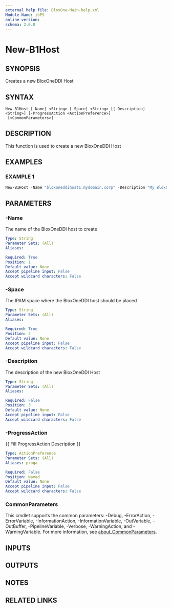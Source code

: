 ```yaml
---
external help file: BloxOne-Main-help.xml
Module Name: ibPS
online version:
schema: 2.0.0
---
```


# New-B1Host

## SYNOPSIS
Creates a new BloxOneDDI Host

## SYNTAX

```
New-B1Host [-Name] <String> [-Space] <String> [[-Description] <String>] [-ProgressAction <ActionPreference>]
 [<CommonParameters>]
```

## DESCRIPTION
This function is used to create a new BloxOneDDI Host

## EXAMPLES

### EXAMPLE 1
```powershell
New-B1Host -Name "bloxoneddihost1.mydomain.corp" -Description "My BloxOneDDI Host" -Space "Global"
```

## PARAMETERS

### -Name
The name of the BloxOneDDI host to create

```yaml
Type: String
Parameter Sets: (All)
Aliases:

Required: True
Position: 1
Default value: None
Accept pipeline input: False
Accept wildcard characters: False
```

### -Space
The IPAM space where the BloxOneDDI host should be placed

```yaml
Type: String
Parameter Sets: (All)
Aliases:

Required: True
Position: 2
Default value: None
Accept pipeline input: False
Accept wildcard characters: False
```

### -Description
The description of the new BloxOneDDI Host

```yaml
Type: String
Parameter Sets: (All)
Aliases:

Required: False
Position: 3
Default value: None
Accept pipeline input: False
Accept wildcard characters: False
```

### -ProgressAction
{{ Fill ProgressAction Description }}

```yaml
Type: ActionPreference
Parameter Sets: (All)
Aliases: proga

Required: False
Position: Named
Default value: None
Accept pipeline input: False
Accept wildcard characters: False
```

### CommonParameters
This cmdlet supports the common parameters: -Debug, -ErrorAction, -ErrorVariable, -InformationAction, -InformationVariable, -OutVariable, -OutBuffer, -PipelineVariable, -Verbose, -WarningAction, and -WarningVariable. For more information, see [about_CommonParameters](http://go.microsoft.com/fwlink/?LinkID=113216).

## INPUTS

## OUTPUTS

## NOTES

## RELATED LINKS
